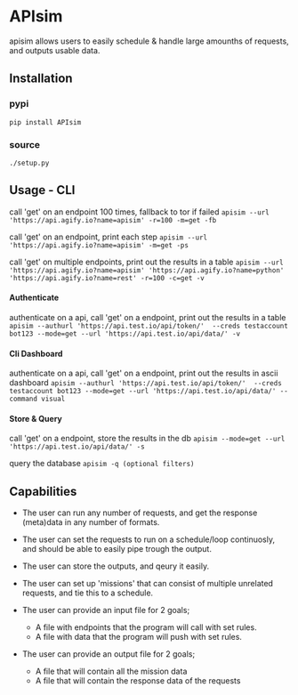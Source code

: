 # APIsim
apisim allows users to easily schedule & handle large amounths of requests,
and outputs usable data. 
## Installation
### pypi
`pip install APIsim`

### source
`./setup.py`
## Usage - CLI

call 'get' on an endpoint 100 times, fallback to tor if failed
`apisim --url 'https://api.agify.io?name=apisim' -r=100 -m=get -fb`

call 'get' on an endpoint, print each step
`apisim --url 'https://api.agify.io?name=apisim' -m=get -ps`

call 'get' on multiple endpoints, print out the results in a table
`apisim --url 'https://api.agify.io?name=apisim' 'https://api.agify.io?name=python' 'https://api.agify.io?name=rest' -r=100 -c=get -v`

#### Authenticate

authenticate on a api, call 'get' on a endpoint, print out the results in a table
`apisim --authurl 'https://api.test.io/api/token/'  --creds testaccount bot123 --mode=get --url 'https://api.test.io/api/data/' -v`

#### Cli Dashboard

authenticate on a api, call 'get' on a endpoint, print out the results in ascii dashboard
`apisim --authurl 'https://api.test.io/api/token/'  --creds testaccount bot123 --mode=get --url 'https://api.test.io/api/data/' --command visual`

#### Store & Query
call 'get' on a endpoint, store the results in the db
`apisim --mode=get --url 'https://api.test.io/api/data/' -s`

query the database 
`apisim -q (optional filters)`

## Capabilities

* The user can run any number of requests, and get the response (meta)data in any number of formats.
* The user can set the requests to run on a schedule/loop continuosly, and should be able to easily pipe trough the output. 
* The user can store the outputs, and qeury it easily. 

* The user can set up 'missions' that can consist of multiple unrelated requests, and tie this to a schedule.

* The user can provide an input file for 2 goals;
    * A file with endpoints that the program will call with set rules. 
    * A file with data that the program will push with set rules.

* The user can provide an output file for 2 goals;
    * A file that will contain all the mission data
    * A file that will contain the response data of the requests